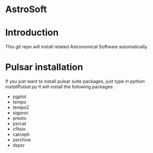 # AstroSoft
Introduction
================
This git repo will install related Astronomical Software automatically.

**Pulsar installation**
======================
If you just want to install pulsar suite packages, just type in *python installPulsar.py*
It will install the following packages:
- pgplot
- tempo
- tempo2
- sigproc
- presto
- psrcat
- cfitsio
- calceph
- psrchive
- dspsr
